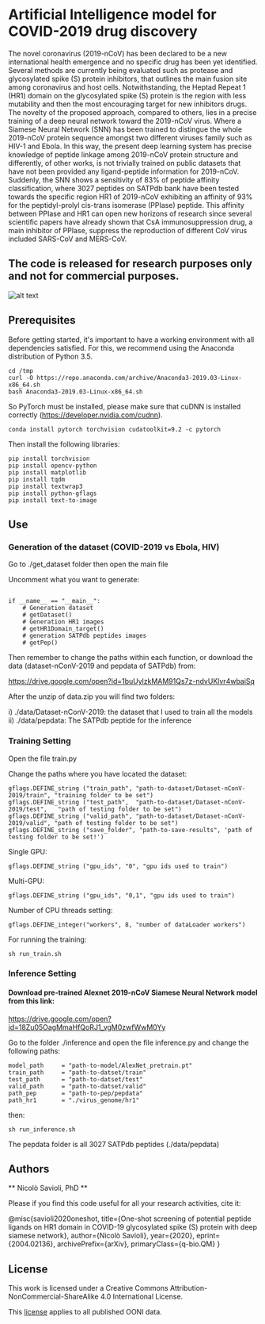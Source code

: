 # Artificial Intelligence model for COVID-2019 drug discovery 

The novel coronavirus (2019-nCoV) has been declared to be a new international health emergence and no specific drug has been yet identified.
Several methods are currently being evaluated such as protease and glycosylated spike (S) protein inhibitors, that outlines the main fusion site among coronavirus and host cells. 
Notwithstanding, the Heptad Repeat 1 (HR1) domain on the glycosylated spike (S) protein is the region with less mutability and then the most encouraging target for new inhibitors drugs. 
The novelty of the proposed approach, compared to others, lies in a precise training of a deep neural network toward the 2019-nCoV virus.
Where a Siamese Neural Network (SNN) has been trained to distingue the whole 2019-nCoV protein sequence amongst two different viruses family such as HIV-1 and Ebola.
In this way, the present deep learning system has precise knowledge of peptide linkage among 2019-nCoV protein structure and differently, of other works, is not trivially trained on public datasets that have not been provided any ligand-peptide information for 2019-nCoV. 
Suddenly, the SNN shows a sensitivity of 83% of peptide affinity classification, where $3027$ peptides on SATPdb bank have been tested towards the specific region HR1 of 2019-nCoV exhibiting an affinity of 93% for the peptidyl-prolyl cis-trans isomerase (PPIase) peptide. 
This affinity between PPIase and HR1 can open new horizons of research since several scientific papers have already shown that CsA immunosuppression drug, a main inhibitor of PPIase,  suppress the reproduction of different CoV virus included SARS-CoV and MERS-CoV.


## The code is released for research purposes only and not for commercial purposes.


![alt text](img/deep_model.png)


## Prerequisites

Before getting started, it's important to have a working environment with all dependencies satisfied. For this, we recommend using the Anaconda distribution of Python 3.5.

```
cd /tmp
curl -O https://repo.anaconda.com/archive/Anaconda3-2019.03-Linux-x86_64.sh
bash Anaconda3-2019.03-Linux-x86_64.sh
```

So PyTorch must be installed, please make sure that cuDNN is installed correctly (https://developer.nvidia.com/cudnn).

```
conda install pytorch torchvision cudatoolkit=9.2 -c pytorch
```

Then install the following libraries:

```
pip install torchvision
pip install opencv-python
pip install matplotlib
pip install tqdm
pip install textwrap3
pip install python-gflags
pip install text-to-image
```

## Use

### Generation of the dataset (COVID-2019 vs Ebola, HIV) 

 Go to ./get_dataset folder then open the main file 

Uncomment what you want to generate:
 
```

if __name__ == "__main__":
    # Generation dataset
    # getDataset()
    # Generation HR1 images
    # getHR1Domain_target()
    # generation SATPdb peptides images
    # getPep()

```

Then remember to change the paths within each function, or download the data (dataset-nConV-2019 and pepdata of SATPdb) from:

https://drive.google.com/open?id=1buUylzkMAM91Qs7z-ndvUKlvr4wbaiSq

After the unzip of data.zip you will find two folders:

i)  ./data/Dataset-nConV-2019: the dataset that I used to train all the models
ii) ./data/pepdata:  The SATPdb peptide for the inference 


### Training Setting 

Open the file train.py

Change the paths where you have located the dataset:


```
gflags.DEFINE_string ("train_path", "path-to-dataset/Dataset-nConV-2019/train", "training folder to be set")
gflags.DEFINE_string ("test_path",  "path-to-dataset/Dataset-nConV-2019/test",   "path of testing folder to be set")
gflags.DEFINE_string ("valid_path", "path-to-dataset/Dataset-nConV-2019/valid", "path of testing folder to be set")
gflags.DEFINE_string ("save_folder", "path-to-save-results", 'path of testing folder to be set!')

```

Single GPU: 

```
gflags.DEFINE_string ("gpu_ids", "0", "gpu ids used to train")
```


Multi-GPU:

```
gflags.DEFINE_string ("gpu_ids", "0,1", "gpu ids used to train")
```

Number of CPU threads setting:

```
gflags.DEFINE_integer("workers", 8, "number of dataLoader workers")

```

For running the training:

```
sh run_train.sh
```


### Inference Setting 

#### Download pre-trained Alexnet 2019-nCoV Siamese Neural Network model from this link:

https://drive.google.com/open?id=18Zu05OagMmaHfQoRJ1_vgM0zwfWwM0Yy


Go to the folder ./inference and open the file inference.py and change the following paths:

```
model_path     = "path-to-model/AlexNet_pretrain.pt"
train_path     = "path-to-datset/train"
test_path      = "path-to-datset/test"
valid_path     = "path-to-datset/valid"
path_pep       = "path-to-pep/pepdata"
path_hr1       = "./virus_genome/hr1"
```

then:

```
sh run_inference.sh
```

The pepdata folder is all 3027 SATPdb peptides (./data/pepdata) 



## Authors

** Nicolò Savioli, PhD **

Please if you find this code useful for all your research activities, cite it:

@misc{savioli2020oneshot,
    title={One-shot screening of potential peptide ligands on HR1 domain in COVID-19 glycosylated spike (S) protein with deep siamese network},
    author={Nicolò Savioli},
    year={2020},
    eprint={2004.02136},
    archivePrefix={arXiv},
    primaryClass={q-bio.QM}
}


## License

This work is licensed under a Creative Commons Attribution-NonCommercial-ShareAlike 4.0 International License.

This [license](./LICENSE.md) applies to all published OONI data.
